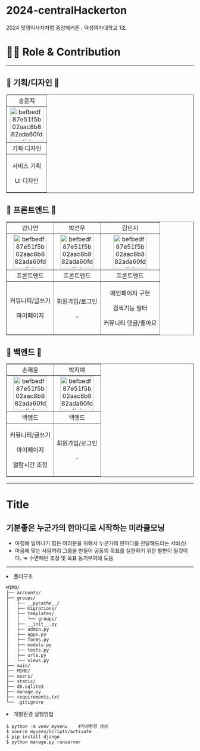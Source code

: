 # 2024-centralHackerton

2024 멋쟁이사자처럼 중앙해커톤 : 덕성여자대학교 1조

<h1>👨‍💻 Role & Contribution</h1>
<hr>
<h2>🦁 기획/디자인 🦁</h2>

<table border="" cellspacing="0" cellpadding="0" width="50%">
  <tr width="100%">
  <td align="center">송은지</a></td>
  </tr>
  <tr width="100%">
  <td  align="center"><a href="https://imgbb.com/"><img src="" alt="befbedf87e51f5b02aac8b882ada60fd-sticker" border="0" width="90px"></a></td>
  </tr>
  <tr width="100%">
  <td  align="center">기획·디자인</td>
     </tr>
      <tr width="100%">
          <td  align="center"><p>서비스 기획</p><p>UI 디자인</p></td>
     </tr>
  </table>

<h2>🦁 프론트엔드 🦁</h2>

<table border="" cellspacing="0" cellpadding="0" width="50%">
  <tr width="100%">
  <td align="center">강나연</a></td>
  <td align="center">박선우</a></td>
  <td align="center">김민지</a></td>
  </tr>
  <tr width="100%">
  <td  align="center"><a href="https://github.com/user-attachments/assets/fa44fbe8-5225-48cc-951e-11fb043e224e"><img src="https://github.com/user-attachments/assets/fa44fbe8-5225-48cc-951e-11fb043e224e" alt="befbedf87e51f5b02aac8b882ada60fd-sticker" border="0" width="90px"></a></td>
  <td  align="center"><a href="https://github.com/user-attachments/assets/f436ef3f-4715-4c85-a70c-2274f6853369"><img src="https://github.com/user-attachments/assets/f436ef3f-4715-4c85-a70c-2274f6853369" alt="befbedf87e51f5b02aac8b882ada60fd-sticker" border="0" width="90px"></a></td>
  <td  align="center"><a href="https://github.com/user-attachments/assets/20308368-79b7-4b99-953c-f6b4e8e959ef"><img src="https://github.com/user-attachments/assets/20308368-79b7-4b99-953c-f6b4e8e959ef" alt="befbedf87e51f5b02aac8b882ada60fd-sticker" border="0" width="90px"></a></td>
  </tr>
  <tr width="100%">
  <td  align="center">프론트엔드</td>
  <td  align="center">프론트엔드</td>
  <td  align="center">프론트엔드</td>
     </tr>
      <tr width="100%">
          <td  align="center"><p>커뮤니티/글쓰기</p><p>마이페이지</p></td>
          <td  align="center"><p>회원가입/로그인</p><p>..</p></td>
          <td  align="center"><p>메인페이지 구현</p><p>검색기능 필터</p><p>커뮤니티 댓글/좋아요</p></td>
     </tr>
  </table>

<h2>🦁 백엔드 🦁</h2>

<table border="" cellspacing="0" cellpadding="0" width="50%">
  <tr width="100%">
  <td align="center">손재윤</a></td>
  <td align="center">박지예</a></td>
  </tr>
  <tr width="100%">
  <td  align="center"><a href="https://github.com/user-attachments/assets/e74cf01b-ede9-48b3-9067-dd62d1674f18"><img src="https://github.com/user-attachments/assets/e74cf01b-ede9-48b3-9067-dd62d1674f18" alt="befbedf87e51f5b02aac8b882ada60fd-sticker" border="0" width="90px"></a></td>
  <td  align="center"><a href="https://github.com/user-attachments/assets/bb581b85-2d70-498a-b5c9-712ee7ee62d4"><img src="https://github.com/user-attachments/assets/bb581b85-2d70-498a-b5c9-712ee7ee62d4" alt="befbedf87e51f5b02aac8b882ada60fd-sticker" border="0" width="90px"></a></td>
  </tr>
  <tr width="100%">
  <td  align="center">백엔드</td>
  <td  align="center">백엔드</td>
     </tr>
      <tr width="100%">
          <td  align="center"><p>커뮤니티/글쓰기</p><p>마이페이지</p><p>열람시간 조정</p></td>
          <td  align="center"><p>회원가입/로그인</p><p>..</p></td>
     </tr>
  </table>

<hr>
<h1>Title</h1>
<h2>기분좋은 누군가의 한마디로 시작하는 미라클모닝</h2>

- 아침에 일어나기 힘든 여러분을 위해서 누군가의 한마디를 전달해드리는 서비스!
- 마음에 맞는 사람끼리 그룹을 만들어 공동의 목표를 실현하기 위한 발판이 될것이다. ⇒ 수면패턴 조정 및 목표 동기부여에 도움

<hr>
<li>폴더구조</li>

```
MIMO/
├── accounts/
├── groups/
│   ├── __pycache__/
│   ├── migrations/
│   ├── templates/
│   │   └── groups/
│   ├── __init__.py
│   ├── admin.py
│   ├── apps.py
│   ├── forms.py
│   ├── models.py
│   ├── tests.py
│   ├── urls.py
│   └── views.py
├── main/
├── MIMO/
├── users/
├── static/
├── db.sqlite3
├── manage.py
├── requirements.txt
└── .gitignore
```

<li>개발환경 실행방법</li>

```
$ python -m venv myvenv    #가상환경 생성
$ source myvenv/Scripts/activate
$ pip install django
$ python manage.py runserver
```


